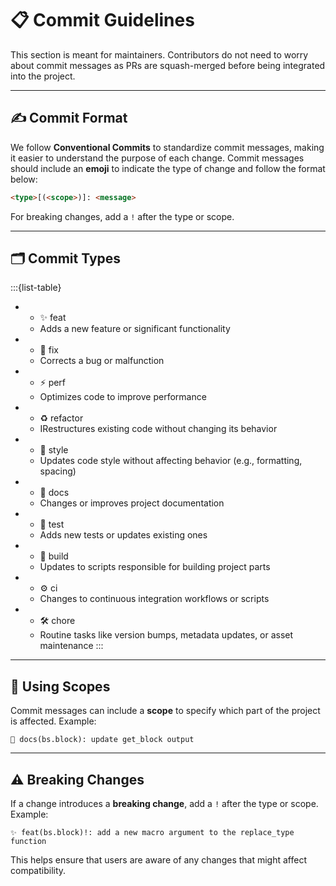 # 📋 Commit Guidelines

This section is meant for maintainers. Contributors do not need to worry about commit messages as PRs are squash-merged before being integrated into the project.

---

## ✍️ Commit Format

We follow **Conventional Commits** to standardize commit messages, making it easier to understand the purpose of each change. Commit messages should include an **emoji** to indicate the type of change and follow the format below:

```html
<type>[(<scope>)]: <message>
```

For breaking changes, add a `!` after the type or scope.

---

## 🗂️ Commit Types

:::{list-table}
*   - ✨ feat
    - Adds a new feature or significant functionality
*   - 🐛 fix
    - Corrects a bug or malfunction
*   - ⚡️ perf
    - Optimizes code to improve performance
*   - ♻️ refactor
    - IRestructures existing code without changing its behavior
*   - 🎨 style
    - Updates code style without affecting behavior (e.g., formatting, spacing)
*   - 📝 docs
    - Changes or improves project documentation
*   - 🧪 test
    - Adds new tests or updates existing ones
*   - 🔨 build
    - Updates to scripts responsible for building project parts
*   - ⚙️ ci
    - Changes to continuous integration workflows or scripts
*   - 🛠️ chore
    - Routine tasks like version bumps, metadata updates, or asset maintenance
:::

---

## 🎯 Using Scopes

Commit messages can include a **scope** to specify which part of the project is affected. Example:

```
📝 docs(bs.block): update get_block output
```

---

## ⚠️ Breaking Changes

If a change introduces a **breaking change**, add a `!` after the type or scope. Example:

```
✨ feat(bs.block)!: add a new macro argument to the replace_type function
```

This helps ensure that users are aware of any changes that might affect compatibility.

